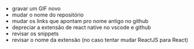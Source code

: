 - gravar um GIF novo
- mudar o nome do repositório
- mudar os links que apontam pro nome antigo no github
- depreciar a extensão de react native no vscode e github
- revisar os snippets
- revisar o nome da extensão (no caso tentar mudar ReactJS para React)

